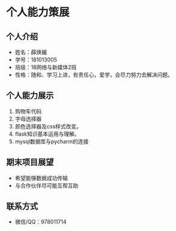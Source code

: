 # 个人能力策展
## 个人介绍
- 姓名：薛焕媚
- 学号：181013005
- 班级：18网络与新媒体2班
- 性格：随和、学习上进，有责任心，爱学，会尽力努力去解决问题。
## 个人能力展示
1. 购物车代码
2. 字母选择器
3. 颜色选择器及css样式改变。
4. flask知识基本运用与理解。
5. mysql数据库与pycharm的连接
## 期末项目展望
- 希望能够数据成功传输
- 与合作伙伴尽可能互帮互助
## 联系方式
- 微信/QQ：978011714
